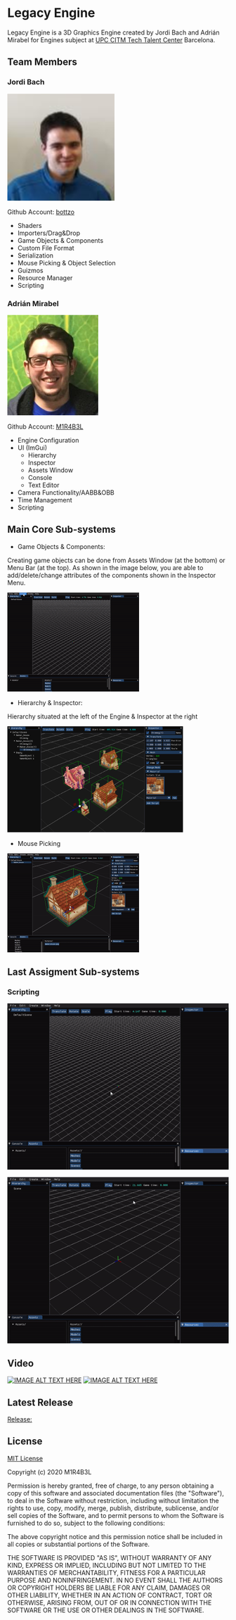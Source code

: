 # Legacy Engine

Legacy Engine is a 3D Graphics Engine created by Jordi Bach and Adrián Mirabel for Engines subject at [UPC CITM Tech Talent Center](https://www.citm.upc.edu/) Barcelona.

## Team Members

### Jordi Bach
![photo1](https://github.com/M1R4B3L/LegacyEngine/blob/master/docs/images/jordi.PNG?raw=true)

Github Account: [bottzo](https://github.com/bottzo)

  - Shaders
  - Importers/Drag&Drop
  - Game Objects & Components
  - Custom File Format
  - Serialization
  - Mouse Picking & Object Selection
  - Guizmos
  - Resource Manager
  - Scripting 
  
### Adrián Mirabel
![photo2](https://github.com/M1R4B3L/LegacyEngine/blob/master/docs/images/adrian.PNG?raw=true)

Github Account: [M1R4B3L](https://github.com/M1R4B3L)

  - Engine Configuration
  - UI (ImGui)
    - Hierarchy
    - Inspector
    - Assets Window
    - Console
    - Text Editor
  - Camera Functionality/AABB&OBB
  - Time Management
  - Scripting 

## Main Core Sub-systems
- Game Objects & Components: 

Creating game objects can be done from Assets Window (at the bottom) or Menu Bar (at the top). As shown in the image below, you are able to add/delete/change attributes of the components shown in the Inspector Menu.

![GameObjects](https://github.com/M1R4B3L/LegacyEngine/blob/master/docs/images/gameObjects.gif?raw=true)

  - Hierarchy & Inspector:

Hierarchy situated at the left of the Engine & Inspector at the right 

<img src="https://github.com/M1R4B3L/LegacyEngine/blob/master/docs/images/inspector.png?raw=true" width="400" />

- Mouse Picking 

![MousePicking](https://github.com/M1R4B3L/LegacyEngine/blob/master/docs/images/mousePicking.gif?raw=true)


## Last Assigment Sub-systems

### Scripting

![](https://github.com/M1R4B3L/LegacyEngine/blob/master/docs/images/seceneSave.gif?raw=true)

![](https://github.com/M1R4B3L/LegacyEngine/blob/master/docs/images/scriptWorking.gif?raw=true)

## Video 

[![IMAGE ALT TEXT HERE](https://img.youtube.com/vi/oPvT5-52CiA/0.jpg)](https://www.youtube.com/watch?v=oPvT5-52CiA)
[![IMAGE ALT TEXT HERE](https://img.youtube.com/vi/iB3UyJYQNLE/0.jpg)](https://www.youtube.com/watch?v=iB3UyJYQNLE)

## Latest Release
[Release:](https://github.com/M1R4B3L/LegacyEngine/releases/tag/3.1)
## License

[MIT License](https://github.com/git/git-scm.com/blob/master/MIT-LICENSE.txt)

Copyright (c) 2020 M1R4B3L

Permission is hereby granted, free of charge, to any person obtaining a copy
of this software and associated documentation files (the "Software"), to deal
in the Software without restriction, including without limitation the rights
to use, copy, modify, merge, publish, distribute, sublicense, and/or sell
copies of the Software, and to permit persons to whom the Software is
furnished to do so, subject to the following conditions:

The above copyright notice and this permission notice shall be included in all
copies or substantial portions of the Software.

THE SOFTWARE IS PROVIDED "AS IS", WITHOUT WARRANTY OF ANY KIND, EXPRESS OR
IMPLIED, INCLUDING BUT NOT LIMITED TO THE WARRANTIES OF MERCHANTABILITY,
FITNESS FOR A PARTICULAR PURPOSE AND NONINFRINGEMENT. IN NO EVENT SHALL THE
AUTHORS OR COPYRIGHT HOLDERS BE LIABLE FOR ANY CLAIM, DAMAGES OR OTHER
LIABILITY, WHETHER IN AN ACTION OF CONTRACT, TORT OR OTHERWISE, ARISING FROM,
OUT OF OR IN CONNECTION WITH THE SOFTWARE OR THE USE OR OTHER DEALINGS IN THE
SOFTWARE.


